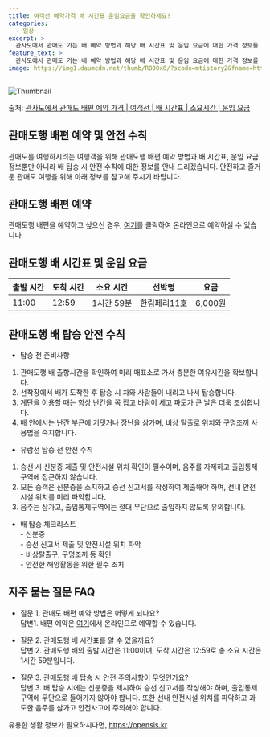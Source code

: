 ```yaml
---
title: 여객선 예약가격 배 시간표 운임요금을 확인하세요!
categories:
  - 일상
excerpt: >
  관사도에서 관매도 가는 배 예약 방법과 해당 배 시간표 및 운임 요금에 대한 가격 정보를 안내 드리겠습니다. 안전하고 재밋는 관매도행 여행을 위해 아래 정보 참고하시기 바랍니다. 관매도행 배편 예약하기 👈 클릭관사도에서 관매도행 배 시간표출발 시간도착 시간소요 시간선박명요금11:0012:591시간 59분한림페리11호6,000원관매도행 배편 예약하기 👈 클릭관사도에서 관매도행 여객선 탑승 시 이용수칙탑승 전 준비사항 1) 관매도행 배 출항시간을 확인하여 미리 매표소로 가서 충분한 여유시간을 확보합니다. 2) 선착장에서 배가 도착한 후 탑승 시 차와 사람들이 내리고 나서 탑승합니다. 3) 계단을 이용할 때는 항상 난간을 꼭 잡고 바람이 세고 파도가 큰 날은 더욱 조심합니다. 4) 배 안에서는 난간 부근에 기..
feature_text: >
  관사도에서 관매도 가는 배 예약 방법과 해당 배 시간표 및 운임 요금에 대한 가격 정보를 안내 드리겠습니다. 안전하고 재밋는 관매도행 여행을 위해 아래 정보 참고하시기 바랍니다. 관매도행 배편 예약하기 👈 클릭관사도에서 관매도행 배 시간표출발 시간도착 시간소요 시간선박명요금11:0012:591시간 59분한림페리11호6,000원관매도행 배편 예약하기 👈 클릭관사도에서 관매도행 여객선 탑승 시 이용수칙탑승 전 준비사항 1) 관매도행 배 출항시간을 확인하여 미리 매표소로 가서 충분한 여유시간을 확보합니다. 2) 선착장에서 배가 도착한 후 탑승 시 차와 사람들이 내리고 나서 탑승합니다. 3) 계단을 이용할 때는 항상 난간을 꼭 잡고 바람이 세고 파도가 큰 날은 더욱 조심합니다. 4) 배 안에서는 난간 부근에 기..
image: https://img1.daumcdn.net/thumb/R800x0/?scode=mtistory2&fname=https%3A%2F%2Fblog.kakaocdn.net%2Fdn%2FteAcU%2FbtsHCygjt7s%2FlF6XmVALEFOZcP7CVMEYtk%2Fimg.webp
---
```


![Thumbnail](https://img1.daumcdn.net/thumb/R800x0/?scode=mtistory2&fname=https%3A%2F%2Fblog.kakaocdn.net%2Fdn%2FteAcU%2FbtsHCygjt7s%2FlF6XmVALEFOZcP7CVMEYtk%2Fimg.webp)

<p>출처: <a href="https://opensis.kr/entry/%EA%B4%80%EC%82%AC%EB%8F%84%EC%97%90%EC%84%9C-%EA%B4%80%EB%A7%A4%EB%8F%84-%EB%B0%B0%ED%8E%B8-%EC%98%88%EC%95%BD-%EA%B0%80%EA%B2%A9-%EC%97%AC%EA%B0%9D%EC%84%A0-%EB%B0%B0-%EC%8B%9C%EA%B0%84%ED%91%9C-%EC%86%8C%EC%9A%94%EC%8B%9C%EA%B0%84-%EC%9A%B4%EC%9E%84-%EC%9A%94%EA%B8%88" rel="dofollow">관사도에서 관매도 배편 예약 가격 | 여객선 | 배 시간표 | 소요시간 | 운임 요금</a> </p>

## 관매도행 배편 예약 및 안전 수칙



관매도를 여행하시려는 여행객을 위해 관매도행 배편 예약 방법과 배 시간표, 운임 요금 정보뿐만 아니라 배 탑승 시 안전 수칙에 대한 정보를
안내 드리겠습니다. 안전하고 즐거운 관매도 여행을 위해 아래 정보를 참고해 주시기 바랍니다.



## 관매도행 배편 예약

관매도행 배편을 예약하고 싶으신 경우, [여기](https://www.bookingpage.com)를 클릭하여 온라인으로 예약하실 수
있습니다.



## 관매도행 배 시간표 및 운임 요금

**출발 시간** | **도착 시간** | **소요 시간** | **선박명** | **요금**  
---|---|---|---|---  
11:00 | 12:59 | 1시간 59분 | 한림페리11호 | 6,000원  
  


## 관매도행 배 탑승 안전 수칙

  * 탑승 전 준비사항  
1) 관매도행 배 출항시간을 확인하여 미리 매표소로 가서 충분한 여유시간을 확보합니다.  
2) 선착장에서 배가 도착한 후 탑승 시 차와 사람들이 내리고 나서 탑승합니다.  
3) 계단을 이용할 때는 항상 난간을 꼭 잡고 바람이 세고 파도가 큰 날은 더욱 조심합니다.  
4) 배 안에서는 난간 부근에 기댓거나 장난을 삼가며, 비상 탈출로 위치와 구명조끼 사용법을 숙지합니다.

  * 유람선 탑승 전 안전 수칙  
1) 승선 시 신분증 제출 및 안전시설 위치 확인이 필수이며, 음주를 자제하고 출입통제구역에 접근하지 않습니다.  
2) 모든 승객은 신분증을 소지하고 승선 신고서를 작성하여 제출해야 하며, 선내 안전시설 위치를 미리 파악합니다.  
3) 음주는 삼가고, 출입통제구역에는 절대 무단으로 출입하지 않도록 유의합니다.

  * 배 탑승 체크리스트  
\- 신분증  
\- 승선 신고서 제출 및 안전시설 위치 파악  
\- 비상탈출구, 구명조끼 등 확인  
\- 안전한 해양활동을 위한 필수 조치



## 자주 묻는 질문 FAQ

  * 질문 1. 관매도 배편 예약 방법은 어떻게 되나요?  
답변1. 배편 예약은 [여기](https://www.bookingpage.com)에서 온라인으로 예약할 수 있습니다.

  * 질문 2. 관매도행 배 시간표를 알 수 있을까요?  
답변 2. 관매도행 배의 출발 시간은 11:00이며, 도착 시간은 12:59로 총 소요 시간은 1시간 59분입니다.

  * 질문 3. 관매도행 배 탑승 시 안전 주의사항이 무엇인가요?  
답변 3. 배 탑승 시에는 신분증을 제시하여 승선 신고서를 작성해야 하며, 출입통제구역에 무단으로 들어가지 않아야 합니다. 또한 선내
안전시설 위치를 파악하고 과도한 음주를 삼가고 안전사고에 주의해야 합니다.



 

유용한 생활 정보가 필요하시다면, <a href="https://opensis.kr" rel="dofollow">https://opensis.kr</a>


